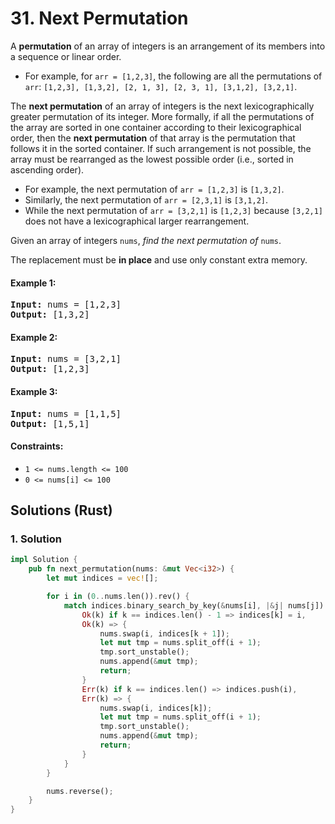 # 31. Next Permutation
A **permutation** of an array of integers is an arrangement of its members into a sequence or linear order.

* For example, for `arr = [1,2,3]`, the following are all the permutations of `arr`: `[1,2,3], [1,3,2], [2, 1, 3], [2, 3, 1], [3,1,2], [3,2,1]`.

The **next permutation** of an array of integers is the next lexicographically greater permutation of its integer. More formally, if all the permutations of the array are sorted in one container according to their lexicographical order, then the **next permutation** of that array is the permutation that follows it in the sorted container. If such arrangement is not possible, the array must be rearranged as the lowest possible order (i.e., sorted in ascending order).

* For example, the next permutation of `arr = [1,2,3]` is `[1,3,2]`.
* Similarly, the next permutation of `arr = [2,3,1]` is `[3,1,2]`.
* While the next permutation of `arr = [3,2,1]` is `[1,2,3]` because `[3,2,1]` does not have a lexicographical larger rearrangement.

Given an array of integers `nums`, *find the next permutation of* `nums`.

The replacement must be **in place** and use only constant extra memory.

#### Example 1:
<pre>
<strong>Input:</strong> nums = [1,2,3]
<strong>Output:</strong> [1,3,2]
</pre>

#### Example 2:
<pre>
<strong>Input:</strong> nums = [3,2,1]
<strong>Output:</strong> [1,2,3]
</pre>

#### Example 3:
<pre>
<strong>Input:</strong> nums = [1,1,5]
<strong>Output:</strong> [1,5,1]
</pre>

#### Constraints:
* `1 <= nums.length <= 100`
* `0 <= nums[i] <= 100`

## Solutions (Rust)

### 1. Solution
```Rust
impl Solution {
    pub fn next_permutation(nums: &mut Vec<i32>) {
        let mut indices = vec![];

        for i in (0..nums.len()).rev() {
            match indices.binary_search_by_key(&nums[i], |&j| nums[j]) {
                Ok(k) if k == indices.len() - 1 => indices[k] = i,
                Ok(k) => {
                    nums.swap(i, indices[k + 1]);
                    let mut tmp = nums.split_off(i + 1);
                    tmp.sort_unstable();
                    nums.append(&mut tmp);
                    return;
                }
                Err(k) if k == indices.len() => indices.push(i),
                Err(k) => {
                    nums.swap(i, indices[k]);
                    let mut tmp = nums.split_off(i + 1);
                    tmp.sort_unstable();
                    nums.append(&mut tmp);
                    return;
                }
            }
        }

        nums.reverse();
    }
}
```
